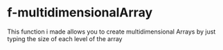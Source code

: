 # f-multidimensionalArray
This function i made allows you to create multidimensional Arrays by just typing the size of each level of the array
